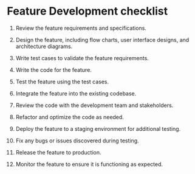 # Feature Development checklist

1.  Review the feature requirements and specifications.

2.  Design the feature, including flow charts, user interface designs, and architecture diagrams.

3.  Write test cases to validate the feature requirements.

4.  Write the code for the feature.

5.  Test the feature using the test cases.

6.  Integrate the feature into the existing codebase.

7.  Review the code with the development team and stakeholders.

8.  Refactor and optimize the code as needed.

9.  Deploy the feature to a staging environment for additional testing.

10. Fix any bugs or issues discovered during testing.

11. Release the feature to production.

12. Monitor the feature to ensure it is functioning as expected.
